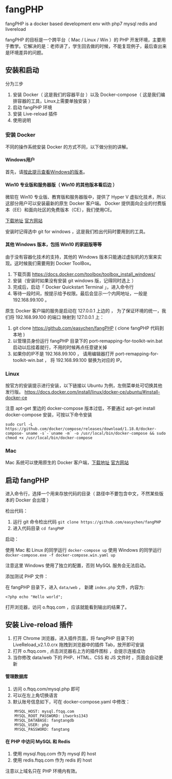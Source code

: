# fangPHP
fangPHP is a docker based development env with php7 mysql redis and livereload

fangPHP 的目标是一个跨平台（ Mac / Linux / Win ）的 PHP 开发环境，主要用于教学。它解决的是：老师讲了，学生回去做的时候，不能复现例子，最后查出来是环境差异的问题。


## 安装和启动

分为三步

1. 安装 Docker（ 这是我们的容器平台 ）以及 Docker-compose（ 这是我们编排容器的工具，Linux上需要单独安装 ）
1. 启动 fangPHP 环境
1. 安装 Live-reload 插件
1. 使用说明

### 安装 Docker

不同的操作系统安装 Docker 的方式不同，以下做分别的讲解。

#### Windows用户

首先，请[按此提示查看Windows的版本](https://jingyan.baidu.com/article/642c9d34032de3644a46f7bd.html)。

#### Win10 专业版和服务器版（ Win10 的其他版本看后边 ）

微软在 Win10 专业版、教育版和服务器版中，提供了 Hyper V 虚拟化技术，所以这部分用户可以安装最新的原生 Docker 客户端。
Docker 提供面向企业的付费版本（EE）和面向社区的免费版本（CE），我们使用CE。

[下载地址](https://download.docker.com/win/stable/Docker%20for%20Windows%20Installer.exe) [官方网站](https://www.docker.com/community-edition#/download)

安装时记得选中 git for windows ，这是我们检出代码时要用到的工具。

#### 其他 Windows 版本，包括 Win10 的家庭版等等

由于没有容器化技术的支持，其他的 Windows 版本只能通过虚拟机的方案来实现。这时候我们需要用到 Docker ToolBox。

1. 下载页面 https://docs.docker.com/toolbox/toolbox_install_windows/
1. 安装（安装时如果没有安装 git windows 版，记得同时选上 ）
1. 完成后，启动「 Docker Quickstart Terminal 」，进入命令行
1. 等待一段时间，按提示给予权限。最后会显示一个内网地址，一般是 192.168.99.100 。

原生 Docker 客户端的服务是启动在 127.0.0.1 上边的 ， 为了保证环境的统一，我们将 192.168.99.100 的端口 映射到 127.0.0.1 上：

1. git clone https://github.com/easychen/fangPHP ( clone fangPHP 代码到本地 )
1. 以管理员身份运行 fangPHP 目录下的 port-remapping-for-toolkit-win.bat 启动以后挂着就行，不用的时候再点任意键关掉
1. 如果你的IP不是 192.168.99.100 ， 请用编辑器打开 port-remapping-for-toolkit-win.bat ， 将 192.168.99.100 替换为对应的 IP。 

### Linux 

按官方的安装提示进行安装，以下链接以 Ubuntu 为例，左侧菜单处可切换其他发行版。
https://docs.docker.com/install/linux/docker-ce/ubuntu/#install-docker-ce

注意 apt-get 里边的 docker-compose 版本过低，不要通过 apt-get install docker-compose 安装，可按以下命令安装

```
sudo curl -L https://github.com/docker/compose/releases/download/1.18.0/docker-compose-`uname -s`-`uname -m` -o /usr/local/bin/docker-compose && sudo chmod +x /usr/local/bin/docker-compose
```

### Mac 

Mac 系统可以使用原生的 Docker 客户端，[下载地址](https://download.docker.com/mac/stable/Docker.dmg) [官方网站](https://www.docker.com/community-edition#/download)


## 启动 fangPHP

进入命令行，选择一个用来存放代码的目录（ 路径中不要包含中文，不然某些版本的 Docker 会出错 ）

检出代码：

1. 运行 git 命令检出代码 `git clone https://github.com/easychen/fangPHP`
1. 进入代码目录 `cd fangPHP`   

启动：

使用 Mac 和 Linux 的同学运行 `docker-compose up`
使用 Windows 的同学运行 `docker-compose.exe -f docker-compose.win.yaml up`

注意这里 Windows 使用了独立的配置，否则 MySQL 服务会无法启动。

添加测试 PHP 文件：

在 fangPHP 目录下，进入 `data/web` ， 新建 `index.php` 文件，内容为:

`<?php
echo "Hello world";
`

打开浏览器，访问 o.ftqq.com ，应该就能看到输出的结果了。

## 安装 Live-reload 插件

1. 打开 Chrome 浏览器，进入插件页面，将 fangPHP 目录下的 LiveReload_v2.1.0.crx 拖拽到浏览器中的插件 Tab，放开即可安装
1. 打开 o.ftqq.com , 点击浏览器右上方的插件图标 ，会提示连接成功
1. 当你修改 data/web 下的 PHP、HTML、CSS 和 JS 文件时 ，页面会自动更新


#### 管理数据库

1. 访问 o.ftqq.com/mysql.php 即可
1. 可以在左上角切换语言
1. 默认账号信息如下，可在 docker-compose.yaml 中修改：
```
    MYSQL_HOST: mysql.ftqq.com
    MYSQL_ROOT_PASSWORD: itworks1343
    MYSQL_DATABASE: fangtangdb
    MYSQL_USER: php
    MYSQL_PASSWORD: fangtang
```

#### 在 PHP 中访问 MySQL 和 Redis 

1. 使用 mysql.ftqq.com 作为 mysql 的 host
1. 使用 redis.ftqq.com 作为 redis 的 host

注意以上域名只在 PHP 环境内有效。

